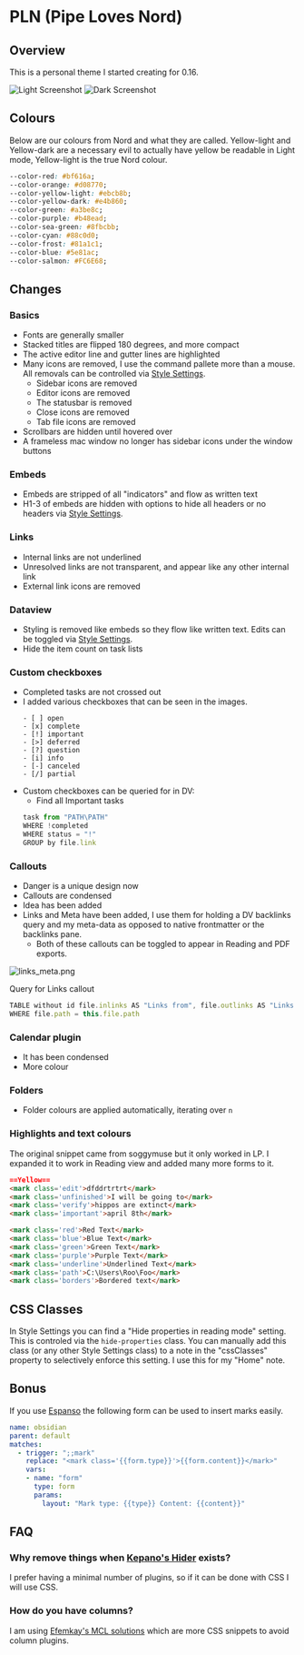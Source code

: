 # PLN (Pipe Loves Nord)

## Overview
This is a personal theme I started creating for 0.16.

![Light Screenshot](PLN_Light.png)
![Dark Screenshot](PLN_Dark.png)

## Colours
Below are our colours from Nord and what they are called. Yellow-light and Yellow-dark are a necessary evil to actually have yellow be readable in Light mode, Yellow-light is the true Nord colour.

```css
--color-red: #bf616a;
--color-orange: #d08770;
--color-yellow-light: #ebcb8b;
--color-yellow-dark: #e4b860;
--color-green: #a3be8c;
--color-purple: #b48ead;
--color-sea-green: #8fbcbb;
--color-cyan: #88c0d0;
--color-frost: #81a1c1;
--color-blue: #5e81ac;
--color-salmon: #FC6E68;
```

## Changes
### Basics
- Fonts are generally smaller
- Stacked titles are flipped 180 degrees, and more compact
- The active editor line and gutter lines are highlighted
- Many icons are removed, I use the command pallete more than a mouse. All removals can be controlled via [Style Settings](https://github.com/mgmeyers/obsidian-style-settings).
    - Sidebar icons are removed
    - Editor icons are removed
    - The statusbar is removed
    - Close icons are removed
    - Tab file icons are removed
- Scrollbars are hidden until hovered over
- A frameless mac window no longer has sidebar icons under the window buttons

### Embeds
- Embeds are stripped of all "indicators" and flow as written text
- H1-3 of embeds are hidden with options to hide all headers or no headers via [Style Settings](https://github.com/mgmeyers/obsidian-style-settings).

### Links
- Internal links are not underlined
- Unresolved links are not transparent, and appear like any other internal link
- External link icons are removed

### Dataview
- Styling is removed like embeds so they flow like written text. Edits can be toggled via [Style Settings](https://github.com/mgmeyers/obsidian-style-settings).
- Hide the item count on task lists

### Custom checkboxes
- Completed tasks are not crossed out
- I added various checkboxes that can be seen in the images. 
    ```
    - [ ] open
    - [x] complete
    - [!] important
    - [>] deferred
    - [?] question
    - [i] info
    - [-] canceled 
    - [/] partial
    ```
- Custom checkboxes can be queried for in DV:
    - Find all Important tasks
    ```js
    task from "PATH\PATH"
    WHERE !completed
    WHERE status = "!"
    GROUP by file.link
    ```

### Callouts
- Danger is a unique design now
- Callouts are condensed
- Idea has been added
- Links and Meta have been added, I use them for holding a DV backlinks query and my meta-data as opposed to native frontmatter or the backlinks pane.
    - Both of these callouts can be toggled to appear in Reading and PDF exports.

![links_meta.png](links_meta.png)

Query for Links callout
```js
TABLE without id file.inlinks AS "Links from", file.outlinks AS "Links to"
WHERE file.path = this.file.path
```

### Calendar plugin
- It has been condensed
- More colour

### Folders
- Folder colours are applied automatically, iterating over `n`

### Highlights and text colours
The original snippet came from soggymuse but it only worked in LP. I expanded it to work in Reading view and added many more forms to it.

```markdown
==Yellow==
<mark class='edit'>dfddrtrtrt</mark>
<mark class='unfinished'>I will be going to</mark>
<mark class='verify'>hippos are extinct</mark>
<mark class='important'>april 8th</mark>

<mark class='red'>Red Text</mark>
<mark class='blue'>Blue Text</mark>
<mark class='green'>Green Text</mark>
<mark class='purple'>Purple Text</mark>
<mark class='underline'>Underlined Text</mark>
<mark class='path'>C:\Users\Roo\Foo</mark>
<mark class='borders'>Bordered text</mark>
```

## CSS Classes
In Style Settings you can find a "Hide properties in reading mode" setting. This is controled via the `hide-properties` class. You can manually add this class (or any other Style Settings class) to a note in the "cssClasses" property to selectively enforce this setting. I use this for my "Home" note.

## Bonus
If you use [Espanso](https://espanso.org/) the following form can be used to insert marks easily.

```yml
name: obsidian
parent: default
matches:
  - trigger: ";;mark"
    replace: "<mark class='{{form.type}}'>{{form.content}}</mark>"
    vars:
    - name: "form"
      type: form
      params:
        layout: "Mark type: {{type}} Content: {{content}}"
```

## FAQ
### Why remove things when [Kepano's Hider](https://github.com/kepano/obsidian-hider) exists?
I prefer having a minimal number of plugins, so if it can be done with CSS I will use CSS.

### How do you have columns?
I am using [Efemkay's MCL solutions](https://efemkay.github.io/obsidian-modular-css-layout/) which are more CSS snippets to avoid column plugins.
